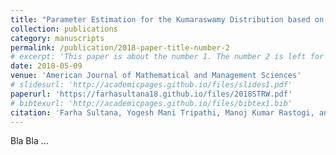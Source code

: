 ```yaml
---
title: "Parameter Estimation for the Kumaraswamy Distribution based on Hybrid Censoring"
collection: publications
category: manuscripts
permalink: /publication/2018-paper-title-number-2
# excerpt: 'This paper is about the number 1. The number 2 is left for future work.'
date: 2018-05-09
venue: 'American Journal of Mathematical and Management Sciences'
# slidesurl: 'http://academicpages.github.io/files/slides1.pdf'
paperurl: 'https://farhasultana18.github.io/files/2018STRW.pdf'
# bibtexurl: 'http://academicpages.github.io/files/bibtex1.bib'
citation: 'Farha Sultana, Yogesh Mani Tripathi, Manoj Kumar Rastogi, and Shuo-Jye Wu (2018). &quot;Parameter Estimation for the Kumaraswamy Distribution based on Hybrid Censoring.&quot; <i>American Journal of Mathematical and Management Sciences</i>. 37(3):1-19.'
---
```

Bla Bla ...

